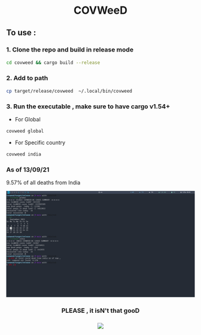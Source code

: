 <h1 align="center">COVWeeD</h1>


## To use :
### 1. Clone the repo and build in release mode

```bash 
cd covweed && cargo build --release
```
### 2. Add to path 
```bash
cp target/release/covweed  ~/.local/bin/covweed
```
### 3. Run the executable , make sure to have cargo v1.54+

* For Global
```bash  
covweed global  
```
* For Specific country
```bash
covweed india
```

### As of 13/09/21 

9.57% of all deaths from India

![](s.png)

<h3 align="center"> PLEASE , it isN't that gooD<h3>
<p align="center">
<img src="https://media.giphy.com/media/XcAZwgzbabxKv4S2oJ/giphy.gif?cid=ecf05e47pglm0onz1nu6uh6mtkm6m65zt8xpyqbmle0kt2s9&rid=giphy.gif&ct=g" >
</p>


